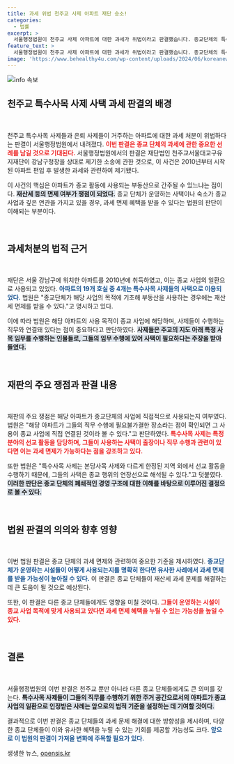 ```yaml
---
title: 과세 위법 천주교 사제 아파트 재단 승소!
categories:
  - 법률
excerpt: >
  서울행정법원이 천주교 사제 아파트에 대한 과세가 위법이라고 판결했습니다. 종교단체의 특수사목 사제와 은퇴 사제의 사택이 이 법적 기준에 따른 면제 대상임을 밝혀 화제가 되고 있습니다.
feature_text: >
  서울행정법원이 천주교 사제 아파트에 대한 과세가 위법이라고 판결했습니다. 종교단체의 특수사목 사제와 은퇴 사제의 사택이 이 법적 기준에 따른 면제 대상임을 밝혀 화제가 되고 있습니다.
image: 'https://www.behealthy4u.com/wp-content/uploads/2024/06/koreanews.jpg'
---
```


<p><img src="https://www.behealthy4u.com/wp-content/uploads/2024/06/koreanews.jpg" alt="info 속보" /></p>

<h2 data-ke-size="size26">천주교 특수사목 사제 사택 과세 판결의 배경</h2>

<p data-ke-size="size16">&nbsp;</p>

<p>천주교 특수사목 사제들과 은퇴 사제들이 거주하는 아파트에 대한 과세 처분이 위법하다는 판결이 서울행정법원에서 내려졌다. <b><span style="color: #ee2323;">이번 판결은 종교 단체의 과세에 관한 중요한 선례를 남길 것으로 기대된다.</span></b> 서울행정법원에서의 판결은 재단법인 천주교서울대교구유지재단이 강남구청장을 상대로 제기한 소송에 관한 것으로, 이 사건은 2010년부터 시작된 아파트 편입 후 발생한 과세와 관련하여 제기됐다. </p>

<p>이 사건의 핵심은 아파트가 종교 활동에 사용되는 부동산으로 간주될 수 있느냐는 점이다. <b><span style="background-color: #21538527;">재산세 등의 면제 여부가 쟁점이 되었다.</span></b> 종교 단체가 운영하는 사택이나 숙소가 종교 사업과 깊은 연관을 가지고 있을 경우, 과세 면제 혜택을 받을 수 있다는 법원의 판단이 이해되는 부분이다. </p>

<p data-ke-size="size16">&nbsp;</p>

<h2 data-ke-size="size26">과세처분의 법적 근거</h2>

<p data-ke-size="size16">&nbsp;</p>

<p>재단은 서울 강남구에 위치한 아파트를 2010년에 취득하였고, 이는 종교 사업의 일환으로 사용되고 있었다. <b><span style="color: #1a5490;">아파트의 19개 호실 중 4개는 특수사목 사제들의 사택으로 이용되었다.</span></b> 법원은 "종교단체가 해당 사업의 목적에 기초해 부동산을 사용하는 경우에는 재산세 면제를 받을 수 있다."고 명시하고 있다. </p>

<p>이에 따라 법원은 해당 아파트의 사용 목적이 종교 사업에 해당하며, 사제들이 수행하는 직무와 연결돼 있다는 점이 중요하다고 판단하였다. <b><span style="background-color: #21538527;">사제들은 주교의 지도 아래 특정 사목 임무를 수행하는 인물들로, 그들의 임무 수행에 있어 사택이 필요하다는 주장을 받아들였다.</span></b></p>

<p data-ke-size="size16">&nbsp;</p>

<h2 data-ke-size="size26">재판의 주요 쟁점과 판결 내용</h2>

<p data-ke-size="size16">&nbsp;</p>

<p>재판의 주요 쟁점은 해당 아파트가 종교단체의 사업에 직접적으로 사용되는지 여부였다. 법원은 "해당 아파트가 그들의 직무 수행에 필요불가결한 장소라는 점이 확인되면 그 사용이 종교 사업에 직접 연결된 것이라 볼 수 있다."고 판단하였다. <b><span style="color: #ee2323;">특수사목 사제는 특정 분야의 선교 활동을 담당하며, 그들이 사용하는 사택이 출장이나 직무 수행과 관련이 있다면 이는 과세 면제가 가능하다는 점을 강조하고 있다.</span></b></p>

<p>또한 법원은 "특수사목 사제는 본당사목 사제와 다르게 한정된 지역 외에서 선교 활동을 수행하기 때문에, 그들의 사택은 종교 행위의 연장선으로 해석될 수 있다."고 덧붙였다. <b><span style="background-color: #21538527;">이러한 판단은 종교 단체의 폐쇄적인 경영 구조에 대한 이해를 바탕으로 이루어진 결정으로 볼 수 있다.</span></b> </p>

<p data-ke-size="size16">&nbsp;</p>

<h2 data-ke-size="size26">법원 판결의 의의와 향후 영향</h2>

<p data-ke-size="size16">&nbsp;</p>

<p>이번 법원 판결은 종교 단체의 과세 면제와 관련하여 중요한 기준을 제시하였다. <b><span style="color: #1a5490;">종교단체가 운영하는 시설들이 어떻게 사용되는지를 명확히 한다면 유사한 사례에서 과세 면제를 받을 가능성이 높아질 수 있다.</span></b> 이 판결은 종교 단체들이 재산세 과세 문제를 해결하는 데 큰 도움이 될 것으로 예상된다. </p>

<p>또한, 이 판결은 다른 종교 단체들에게도 영향을 미칠 것이다. <b><span style="color: #ee2323;">그들이 운영하는 시설이 종교 사업 목적에 맞게 사용되고 있다면 과세 면제 혜택을 누릴 수 있는 가능성을 높일 수 있다.</span></b> </p>

<p data-ke-size="size16">&nbsp;</p>

<h2 data-ke-size="size26">결론</h2>

<p data-ke-size="size16">&nbsp;</p>

<p>서울행정법원의 이번 판결은 천주교 뿐만 아니라 다른 종교 단체들에게도 큰 의미를 갖는다. <b><span style="background-color: #21538527;">특수사목 사제들이 그들의 직무를 수행하기 위한 주거 공간으로서의 아파트가 종교사업의 일환으로 인정받은 사례는 앞으로의 법적 기준을 설정하는 데 기여할 것이다.</span></b> </p>

<p>결과적으로 이번 판결은 종교 단체들의 과세 문제 해결에 대한 방향성을 제시하며, 다양한 종교 단체들이 이와 유사한 혜택을 누릴 수 있는 기회를 제공할 가능성도 크다. <b><span style="color: #1a5490;">앞으로 이 법원의 판결이 가져올 변화에 주목할 필요가 있다.</span></b></p>
생생한 뉴스, <a href="https://opensis.kr" rel="dofollow">opensis.kr</a>


